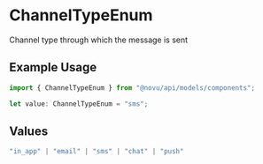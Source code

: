 # ChannelTypeEnum

Channel type through which the message is sent

## Example Usage

```typescript
import { ChannelTypeEnum } from "@novu/api/models/components";

let value: ChannelTypeEnum = "sms";
```

## Values

```typescript
"in_app" | "email" | "sms" | "chat" | "push"
```